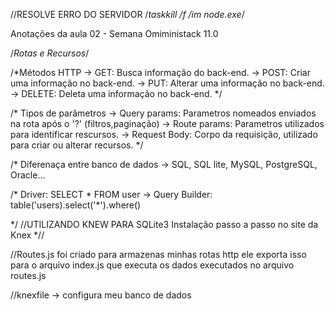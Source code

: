 //RESOLVE ERRO DO SERVIDOR
/*taskkill /f /im node.exe*/

Anotações da aula 02 - Semana Omiministack 11.0

/*Rotas e Recursos*/

/*Métodos HTTP
-> GET: Busca informação do back-end.
-> POST: Criar uma informação no back-end.
-> PUT: Alterar uma informação no back-end.
-> DELETE: Deleta uma informação no back-end.
*/

/*
Tipos de parâmetros
-> Query params: Parametros nomeados enviados na rota após o '?' (filtros,paginação)
-> Route params: Parametros utilizados para identificar rescursos.
-> Request Body: Corpo da requisição, utilizado para criar ou alterar recursos.
*/ 

/*
Diferenaça entre banco de dados
-> SQL, SQL lite, MySQL, PostgreSQL, Oracle...

/*
Driver: SELECT * FROM user
-> Query Builder: table('users).select('*').where()

*/
//UTILIZANDO KNEW PARA SQLite3
Instalação passo a passo no site da Knex
*//


//Routes.js foi criado para armazenas minhas rotas http
ele exporta isso para o arquivo index.js que executa os dados executados no arquivo routes.js

//knexfile -> configura meu banco de dados